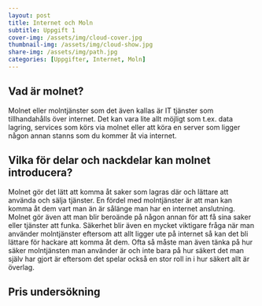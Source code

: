 ```yaml
---
layout: post
title: Internet och Moln
subtitle: Uppgift 1
cover-img: /assets/img/cloud-cover.jpg
thumbnail-img: /assets/img/cloud-show.jpg
share-img: /assets/img/path.jpg
categories: [Uppgifter, Internet, Moln]
---
```

## Vad är molnet?
Molnet eller molntjänster som det även kallas är IT tjänster som tillhandahålls över internet. Det kan vara lite allt möjligt som t.ex. data lagring, services som körs via molnet eller att köra en server som ligger någon annan stanns som du kommer åt via internet.

## Vilka för delar och nackdelar kan molnet introducera?
Molnet gör det lätt att komma åt saker som lagras där och lättare att använda och sälja tjänster. En fördel med molntjänster är att man kan komma åt dem vart man än är sålänge man har en internet anslutning. Molnet gör även att man blir beroände på någon annan för att få sina saker eller tjänster att funka. Säkerhet blir även en mycket viktigare fråga när man använder molntjänster eftersom att allt ligger ute på internet så kan det bli lättare för hackare att komma åt dem. Ofta så måste man även tänka på hur säker molntjänsten man använder är och inte bara på hur säkert det man själv har gjort är eftersom det spelar också en stor roll in i hur säkert allt är överlag.

## Pris undersökning


